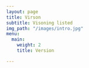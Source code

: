 ```yaml
---
layout: page
title: Virson
subtitle: Visoning listed
img_path: "/images/intro.jpg"
menu:
  main:
    weight: 2
    title: Version

---
```

